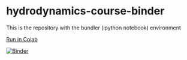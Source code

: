 # hydrodynamics-course-binder

This is the repository with the bundler (ipython notebook) environment

[Run in Colab](https://colab.research.google.com/github/openearth/hydrodynamics-course-binder/blob/master/index.ipynb)

[![Binder](https://mybinder.org/badge_logo.svg)](https://mybinder.org/v2/gh/openearth/hydrodynamics-course-binder/master?filepath=index.ipynb)
